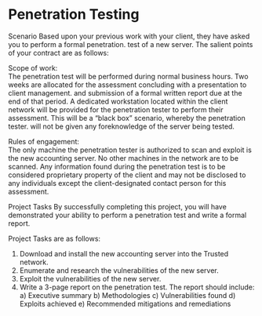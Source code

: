 # Penetration Testing 
Scenario 
Based upon your previous work with your client, they have asked you to perform a formal penetration. 
test of a new server. The salient points of your contract are as follows: 

Scope of work:  
The penetration test will be performed during normal business hours. Two 
weeks are allocated for the assessment concluding with a presentation to client management. 
and submission of a formal written report due at the end of that period. A dedicated 
workstation located within the client network will be provided for the penetration tester to 
perform their assessment. This will be a “black box” scenario, whereby the penetration tester. 
will not be given any foreknowledge of the server being tested.

Rules of engagement:   
The only machine the penetration tester is authorized to scan and exploit 
is the new accounting server. No other machines in the network are to be scanned. Any 
information found during the penetration test is to be considered proprietary property of the 
client and may not be disclosed to any individuals except the client-designated contact person 
for this assessment. 

Project Tasks 
By successfully completing this project, you will have demonstrated your ability to perform a 
penetration test and write a formal report. 

Project Tasks are as follows:  
1. Download and install the new accounting server into the Trusted network. 
2. Enumerate and research the vulnerabilities of the new server. 
3. Exploit the vulnerabilities of the new server. 
4. Write a 3-page report on the penetration test. The report should include: 
a) Executive summary 
b) Methodologies 
c) Vulnerabilities found 
d) Exploits achieved 
e) Recommended mitigations and remediations 
